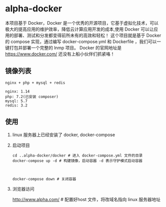 # alpha-docker 

本项目基于 Docker，Docker 是一个优秀的开源项目，它基于虚拟化技术，可以极大的提高应用的维护效率，降低云计算应用开发的成本,使用 Docker 可以让应用的部署、测试和分发都变得前所未有的高效和轻松！
这个项目就是基于 Docker 的 compose 实现，通过编写 docker-compose.yml 和 Dockerfile ，我们可以一键打包并部署一个完整的 lnmp 项目。
Docker 的官网地址是 https://www.docker.com/ 还没有上船小伙伴们抓紧咯！

## 镜像列表

``nginx + php + mysql + redis``

```
nginx: 1.14
php: 7.2(已安装 composer)
mysql: 5.7
redis: 3.2
```

## 使用

1. linux 服务器上已经安装了 docker, docker-compose

2. 启动项目

    ```
    cd ..alpha-docker/docker # 进入 docker-compose.yml 文件的目录
    docker-compose up -d # 构建镜像，启动容器 -d 表示守护模式启动容器
    
    
    
    docker-compose down # 关闭容器
    ```
3. 浏览器访问

    http://www.alpha.com/ # 配置好host 文件，将改域名指向 linux 服务器地址
